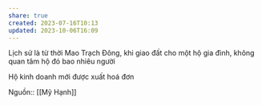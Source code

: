 ```yaml
---
share: true
created: 2023-07-16T10:13
updated: 2023-10-06T16:09
---
```

Lịch sử là từ thời Mao Trạch Đông, khi giao đất cho một hộ gia đình, không quan tâm hộ đó bao nhiêu người

Hộ kinh doanh mới được xuất hoá đơn

Nguồn:: [[Mỹ Hạnh]]
